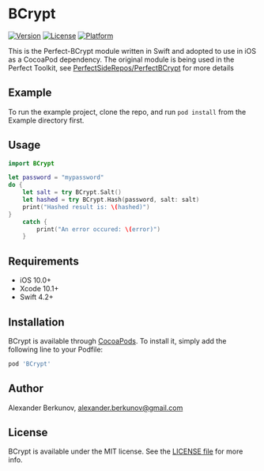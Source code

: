 # BCrypt

[![Version](https://img.shields.io/cocoapods/v/BCrypt.svg?style=flat)](https://cocoapods.org/pods/BCrypt)
[![License](https://img.shields.io/cocoapods/l/BCrypt.svg?style=flat)](https://github.com/aberkunov/PerfectBCrypt/blob/master/LICENSE)
[![Platform](https://img.shields.io/cocoapods/p/BCrypt.svg?style=flat)](https://cocoapods.org/pods/BCrypt)

This is the Perfect-BCrypt module written in Swift and adopted to use in iOS as a CocoaPod dependency. The original module is being used in the Perfect Toolkit, see [PerfectSideRepos/PerfectBCrypt](https://github.com/PerfectSideRepos/PerfectBCrypt) for more details 

## Example

To run the example project, clone the repo, and run `pod install` from the Example directory first.

## Usage

```swift
import BCrypt

let password = "mypassword"
do {
    let salt = try BCrypt.Salt()
    let hashed = try BCrypt.Hash(password, salt: salt)
    print("Hashed result is: \(hashed)")
}
    catch {
        print("An error occured: \(error)")
    }
```

## Requirements

- iOS 10.0+
- Xcode 10.1+
- Swift 4.2+

## Installation

BCrypt is available through [CocoaPods](https://cocoapods.org). To install
it, simply add the following line to your Podfile:

```ruby
pod 'BCrypt'
```

## Author

Alexander Berkunov, alexander.berkunov@gmail.com

## License

BCrypt is available under the MIT license. See the [LICENSE file](https://github.com/aberkunov/PerfectBCrypt/blob/master/LICENSE) for more info.
